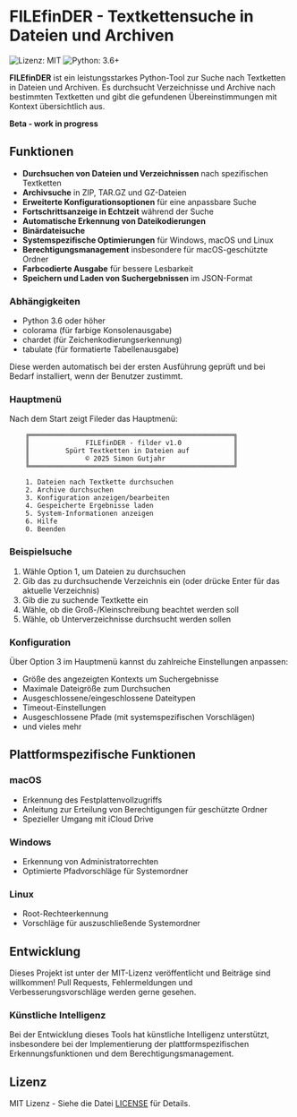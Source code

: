 # FILEfinDER - Textkettensuche in Dateien und Archiven

![Lizenz: MIT](https://img.shields.io/badge/Lizenz-MIT-green.svg)
![Python: 3.6+](https://img.shields.io/badge/Python-3.6+-blue.svg)

**FILEfinDER** ist ein leistungsstarkes Python-Tool zur Suche nach Textketten in Dateien und Archiven. Es durchsucht Verzeichnisse und Archive nach bestimmten Textketten und gibt die gefundenen Übereinstimmungen mit Kontext übersichtlich aus.

**Beta - work in progress**

## Funktionen

- **Durchsuchen von Dateien und Verzeichnissen** nach spezifischen Textketten
- **Archivsuche** in ZIP, TAR.GZ und GZ-Dateien
- **Erweiterte Konfigurationsoptionen** für eine anpassbare Suche
- **Fortschrittsanzeige in Echtzeit** während der Suche
- **Automatische Erkennung von Dateikodierungen**
- **Binärdateisuche**
- **Systemspezifische Optimierungen** für Windows, macOS und Linux
- **Berechtigungsmanagement** insbesondere für macOS-geschützte Ordner
- **Farbcodierte Ausgabe** für bessere Lesbarkeit
- **Speichern und Laden von Suchergebnissen** im JSON-Format

### Abhängigkeiten

- Python 3.6 oder höher
- colorama (für farbige Konsolenausgabe)
- chardet (für Zeichenkodierungserkennung)
- tabulate (für formatierte Tabellenausgabe)

Diese werden automatisch bei der ersten Ausführung geprüft und bei Bedarf installiert, wenn der Benutzer zustimmt.


### Hauptmenü

Nach dem Start zeigt Fileder das Hauptmenü:

```
    ╔═══════════════════════════════════════════════════╗
    ║              FILEfinDER - filder v1.0             ║
    ║         Spürt Textketten in Dateien auf           ║
    ║              © 2025 Simon Gutjahr                 ║
    ╚═══════════════════════════════════════════════════╝

    1. Dateien nach Textkette durchsuchen
    2. Archive durchsuchen
    3. Konfiguration anzeigen/bearbeiten
    4. Gespeicherte Ergebnisse laden
    5. System-Informationen anzeigen
    6. Hilfe
    0. Beenden
```

### Beispielsuche

1. Wähle Option 1, um Dateien zu durchsuchen
2. Gib das zu durchsuchende Verzeichnis ein (oder drücke Enter für das aktuelle Verzeichnis)
3. Gib die zu suchende Textkette ein
4. Wähle, ob die Groß-/Kleinschreibung beachtet werden soll
5. Wähle, ob Unterverzeichnisse durchsucht werden sollen

### Konfiguration

Über Option 3 im Hauptmenü kannst du zahlreiche Einstellungen anpassen:
- Größe des angezeigten Kontexts um Suchergebnisse
- Maximale Dateigröße zum Durchsuchen
- Ausgeschlossene/eingeschlossene Dateitypen
- Timeout-Einstellungen
- Ausgeschlossene Pfade (mit systemspezifischen Vorschlägen)
- und vieles mehr

## Plattformspezifische Funktionen

### macOS
- Erkennung des Festplattenvollzugriffs
- Anleitung zur Erteilung von Berechtigungen für geschützte Ordner
- Spezieller Umgang mit iCloud Drive

### Windows
- Erkennung von Administratorrechten
- Optimierte Pfadvorschläge für Systemordner

### Linux
- Root-Rechteerkennung
- Vorschläge für auszuschließende Systemordner

## Entwicklung

Dieses Projekt ist unter der MIT-Lizenz veröffentlicht und Beiträge sind willkommen! Pull Requests, Fehlermeldungen und Verbesserungsvorschläge werden gerne gesehen.

### Künstliche Intelligenz

Bei der Entwicklung dieses Tools hat künstliche Intelligenz unterstützt, insbesondere bei der Implementierung der plattformspezifischen Erkennungsfunktionen und dem Berechtigungsmanagement.

## Lizenz

MIT Lizenz - Siehe die Datei [LICENSE](LICENSE) für Details.
